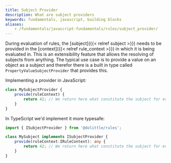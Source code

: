 ```yaml
---
title: Subject Provider
description: What are subject providers
keywords: fundamentals, javascript, building blocks
aliases:
    - /fundamentals/javascript-fundamentals/rules/subject_provider/
---
```

During evaluation of rules, the [subject]({{< relref subject >}}) needs to be provided
in the [context]({{< relref rule_context >}}) in which it is being evaluated in.
This is an extensibility feature that allows the resolving of subjects from
anything. The typical use case is to provide a value on an object as a subject
and therefor there is a built in type called `PropertyValueSubjectProvider` that
provides this.

Implementing a provider in JavaScript:

```javascript
class MySubjectProvider {
    provide(ruleContext) {
        return 42; // We return here what constitute the subject for evalution
    }
}
```

In TypeScript we'd implement it more typesafe:

```typescript
import { ISubjectProvider } from '@dolittle/rules';

class MySubject implements ISubjectProvider {
    provide(ruleContext:IRuleContext): any {
        return 42; // We return here what constitute the subject for evalution
    }
}
```

